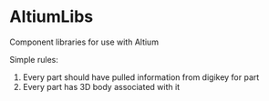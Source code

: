 AltiumLibs
==========

Component libraries for use with Altium

Simple rules: 

1.  Every part should have pulled information from digikey for part
2.  Every part has 3D body associated with it
